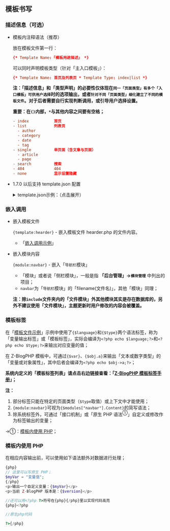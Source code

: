 ## 模板书写

### 描述信息（可选）

- 模板内注释语法（推荐）

  放在模板文件第一行：

  ```conf
  {* Template Name:「模板用途描述」 *}
  ```

  可以同时声明模板类型（针对「主入口模板」）：

  ```conf
  {* Template Name: 首页及列表页 * Template Type: index|list *}
  ```

  **注：「描述信息」和「类型声明」的必要性仅体现在`同一「页面类型」有多个「入口模板」可供用户选择`时的选项输出，或者`针对不同「页面类型」细化建立了不同的模板文件`。对于后者需要自行实现判断调用，或引导用户选择设置。**

  **重要：在`{}`内部，`*`与其他内容之间要有空格；**

  ```conf
  - index           首页
  - list            列表页
    - author
    - category
    - date
    - tag
  - single          单页面（含文章与页面）
    - article
    - page
  - search          搜索
  - 404             404
  - none            显示设置隐藏
  ```

- 1.7.0 以后支持 template.json 配置

  <details>
  <summary>template.json示例：（点击展开）</summary>

  ```json
  {
    "id": "主题ID",
    "templates": [
      {
        "filename": "index",
        "type": "list",
        "name": "列表自动模板"
      },
      {
        "filename": "single",
        "type": "single",
        "name": "文章/单页自动模板"
      }
    ]
  }
  ```

  </details>

### 嵌入调用

- 嵌入模板文件

  `{template:hearder}` - 嵌入模板文件 hearder.php 的文件内容。

  - 「[嵌入调用示例](#%e7%a4%ba%e4%be%8b "嵌入调用示例")」

- 嵌入模块内容

  `{module:navbar}` - 嵌入「`导航栏`模块」

  - 「模块」或者说「侧栏模块」，一般是指 **「后台管理」→`模块管理`** 中列出的项目；
  - `navbar`为「`导航栏`模块」的「filename(文件名)」，其他「模块」同理；

  **注：除`include`文件夹内的「文件模块」外其他模块其实是存在数据库的，另外不建议使用「文件模块」，主题更新时用户修改的内容会被覆盖。**

### 模板标签

在「[模板文件示例](#%e7%a4%ba%e4%be%8b "模板文件示例")」示例中使用了`{$language}`和`{$type}`两个语法标签，称为「变量输出标签」或「模板标签」，实际会编译为`<?php echo $language;?>`和`<?php echo $type;?>`来输出对应变量的值；

在 Z-BlogPHP 模板中，可通过`{$var}`、`{$obj.a}`来输出「文本或数字类型」的「变量或对象属性」，其中后者会编译为`<?php echo $obj->a;?>`；

**系统内定义的「模板标签列表」请点击右边链接查看：「[Z-BlogPHP 模板标签手册](./../../markup/ "Z-BlogPHP 模板标签手册")」；**

**注：**

1. 部分标签只能在特定的页面类型（`$type`取值）或上下文中才能使用；
2. `{module:navbar}`可视为`{$modules["navbar"].Content}`的简写语法；
3. 除系统标签外，可通过「接口机制」或「原生 PHP 语法<sup>①</sup>」自定义或修改作为标签输出的变量；

→①：[模板内使用 PHP](#%e6%a8%a1%e6%9d%bf%e5%86%85%e4%bd%bf%e7%94%a8-php "模板内使用 PHP")；

### 模板内使用 PHP

在相应内容输出前，可以使用如下语法额外对数据进行处理；

```php
{php}
// 这里可以写原生 PHP；
$myVar = "变量值";
{/php}
<p>输出一个自定义变量：{$myVar}</p>
<p>当前 Z-BlogPHP 版本是：{$version}</p>

//还可以用<?php ?>符号在{php}{/php}里以实现代码高亮
{php}<?php

//原生php代码

?>{/php}
```
